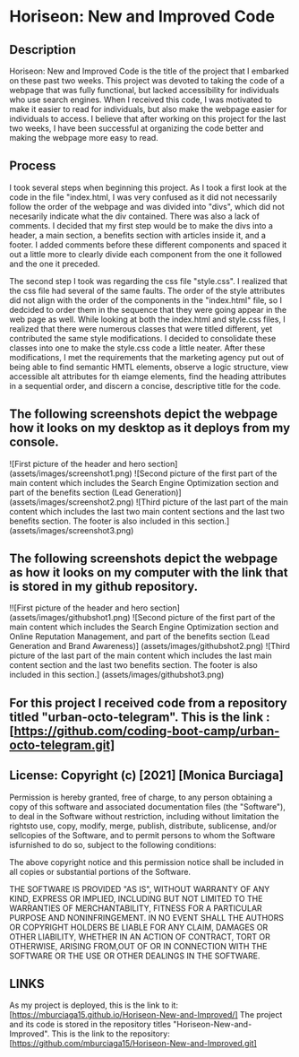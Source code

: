 # Horiseon: New and Improved Code

## Description
Horiseon: New and Improved Code is the title of the project that I embarked on these past two weeks. This project was devoted to taking the code of a webpage that was fully functional, but lacked accessibility for individuals who use search engines. When I received this code, I was motivated to make it easier to read for individuals, but also make the webpage easier for individuals to access. I believe that after working on this project for the last two weeks, I have been successful at organizing the code better and making the webpage more easy to read. 

## Process
I took several steps when beginning this project. As I took a first look at the code in the file "index.html, I was very confused as it did not necessarily follow the order of the webpage and was divided into "divs", which did not necesarily indicate what the div contained. There was also a lack of comments. I decided that my first step would be to make the divs into a header, a main section, a benefits section with articles inside it, and a footer. I added comments before these different components and spaced it out a little more to clearly divide each component from the one it followed and the one it preceded.

 The second step I took was regarding the css file "style.css". I realized that the css file had several of the same faults. The order of the style attributes did not align with the order of the components in the "index.html" file, so I dedcided to order them in the sequence that they were going appear in the web page as well. While looking at both the index.html and style.css files, I realized that there were numerous classes that were titled different, yet contributed the same style modifications. I decided to consolidate these classes into one to make the style.css code a little neater. After these modifications, I met the requirements that the marketing agency put out of being able to find semantic HMTL elements, observe a logic structure, view accessible alt attributes for th eiamge elements, find the heading attributes in a sequential order, and discern a concise, descriptive title for the code. 

## The following screenshots depict the webpage how it looks on my desktop as it deploys from my console. 

![First picture of the header and hero section] (assets/images/screenshot1.png)
![Second picture of the first part of the main content which includes the Search Engine Optimization section and part of the benefits section (Lead Generation)] (assets/images/screenshot2.png)
![Third picture of the last part of the main content which includes the last two main content sections and the last two benefits section. The footer is also included in this section.] (assets/images/screenshot3.png)

## The following screenshots depict the webpage as how it looks on my computer with the link that is stored in my github repository.

!![First picture of the header and hero section] (assets/images/githubshot1.png)
![Second picture of the first part of the main content which includes the Search Engine Optimization section and Online Reputation Management, and part of the benefits section (Lead Generation and Brand Awareness)] (assets/images/githubshot2.png)
![Third picture of the last part of the main content which includes the last main content section and the last two benefits section. The footer is also included in this section.] (assets/images/githubshot3.png)

## For this project I received code from a repository titled "urban-octo-telegram". This is the link : [https://github.com/coding-boot-camp/urban-octo-telegram.git]

## License: Copyright (c) [2021] [Monica Burciaga]

Permission is hereby granted, free of charge, to any person obtaining a copy of this software and associated documentation files (the "Software"), to deal in the Software without restriction, including without limitation the rightsto use, copy, modify, merge, publish, distribute, sublicense, and/or sellcopies of the Software, and to permit persons to whom the Software isfurnished to do so, subject to the following conditions:

The above copyright notice and this permission notice shall be included in all copies or substantial portions of the Software.

THE SOFTWARE IS PROVIDED "AS IS", WITHOUT WARRANTY OF ANY KIND, EXPRESS OR IMPLIED, INCLUDING BUT NOT LIMITED TO THE WARRANTIES OF MERCHANTABILITY, FITNESS FOR A PARTICULAR PURPOSE AND NONINFRINGEMENT. IN NO EVENT SHALL THE AUTHORS OR COPYRIGHT HOLDERS BE LIABLE FOR ANY CLAIM, DAMAGES OR OTHER LIABILITY, WHETHER IN AN ACTION OF CONTRACT, TORT OR OTHERWISE, ARISING FROM,OUT OF OR IN CONNECTION WITH THE SOFTWARE OR THE USE OR OTHER DEALINGS IN THE SOFTWARE.

## LINKS 
As my project is deployed, this is the link to it: [https://mburciaga15.github.io/Horiseon-New-and-Improved/] The project and its code is stored in the repository titles "Horiseon-New-and-Improved". This is the link to the repository: [https://github.com/mburciaga15/Horiseon-New-and-Improved.git]




